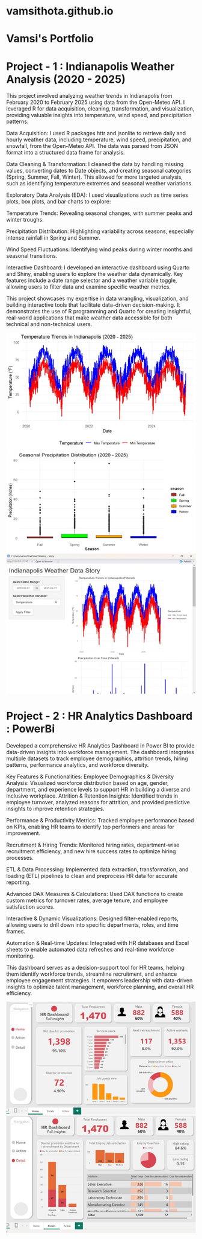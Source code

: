 # vamsithota.github.io
# Vamsi's Portfolio
# Project - 1 : Indianapolis Weather Analysis (2020 - 2025)
This project involved analyzing weather trends in Indianapolis from February 2020 to February 2025 using data from the Open-Meteo API. I leveraged R for data acquisition, cleaning, transformation, and visualization, providing valuable insights into temperature, wind speed, and precipitation patterns.

Data Acquisition: I used R packages httr and jsonlite to retrieve daily and hourly weather data, including temperature, wind speed, precipitation, and snowfall, from the Open-Meteo API. The data was parsed from JSON format into a structured data frame for analysis.

Data Cleaning & Transformation: I cleaned the data by handling missing values, converting dates to Date objects, and creating seasonal categories (Spring, Summer, Fall, Winter). This allowed for more targeted analysis, such as identifying temperature extremes and seasonal weather variations.

Exploratory Data Analysis (EDA): I used visualizations such as time series plots, box plots, and bar charts to explore:

Temperature Trends: Revealing seasonal changes, with summer peaks and winter troughs.

Precipitation Distribution: Highlighting variability across seasons, especially intense rainfall in Spring and Summer.

Wind Speed Fluctuations: Identifying wind peaks during winter months and seasonal transitions.

Interactive Dashboard: I developed an interactive dashboard using Quarto and Shiny, enabling users to explore the weather data dynamically. Key features include a date range selector and a weather variable toggle, allowing users to filter data and examine specific weather metrics.

This project showcases my expertise in data wrangling, visualization, and building interactive tools that facilitate data-driven decision-making. It demonstrates the use of R programming and Quarto for creating insightful, real-world applications that make weather data accessible for both technical and non-technical users.

![Data analysis using R - Weather Data](Picture1.jpg) ![Data analysis using R - Weather Data](Picture2.jpg) ![Data analysis using R - Weather Data](Picture3.jpg)

# Project - 2 : HR Analytics Dashboard : PowerBi
Developed a comprehensive HR Analytics Dashboard in Power BI to provide data-driven insights into workforce management. The dashboard integrates multiple datasets to track employee demographics, attrition trends, hiring patterns, performance analytics, and workforce diversity.

Key Features & Functionalities:
Employee Demographics & Diversity Analysis: Visualized workforce distribution based on age, gender, department, and experience levels to support HR in building a diverse and inclusive workplace.
Attrition & Retention Insights: Identified trends in employee turnover, analyzed reasons for attrition, and provided predictive insights to improve retention strategies.

Performance & Productivity Metrics: Tracked employee performance based on KPIs, enabling HR teams to identify top performers and areas for improvement.

Recruitment & Hiring Trends: Monitored hiring rates, department-wise recruitment efficiency, and new hire success rates to optimize hiring processes.

ETL & Data Processing: Implemented data extraction, transformation, and loading (ETL) pipelines to clean and preprocess HR data for accurate reporting.

Advanced DAX Measures & Calculations: Used DAX functions to create custom metrics for turnover rates, average tenure, and employee satisfaction scores.

Interactive & Dynamic Visualizations: Designed filter-enabled reports, allowing users to drill down into specific departments, roles, and time frames.

Automation & Real-time Updates: Integrated with HR databases and Excel sheets to enable automated data refreshes and real-time workforce monitoring.

This dashboard serves as a decision-support tool for HR teams, helping them identify workforce trends, streamline recruitment, and enhance employee engagement strategies. It empowers leadership with data-driven insights to optimize talent management, workforce planning, and overall HR efficiency.

![Data analysis using PowerBI - HR](HR-Dashboard1.jpg) ![Data analysis using PowerBI - HR](HR-Dashboard2.jpg)
